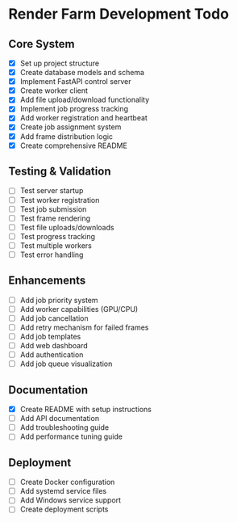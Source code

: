 # Render Farm Development Todo

## Core System
- [x] Set up project structure
- [x] Create database models and schema
- [x] Implement FastAPI control server
- [x] Create worker client
- [x] Add file upload/download functionality
- [x] Implement job progress tracking
- [x] Add worker registration and heartbeat
- [x] Create job assignment system
- [x] Add frame distribution logic
- [x] Create comprehensive README

## Testing & Validation
- [ ] Test server startup
- [ ] Test worker registration
- [ ] Test job submission
- [ ] Test frame rendering
- [ ] Test file uploads/downloads
- [ ] Test progress tracking
- [ ] Test multiple workers
- [ ] Test error handling

## Enhancements
- [ ] Add job priority system
- [ ] Add worker capabilities (GPU/CPU)
- [ ] Add job cancellation
- [ ] Add retry mechanism for failed frames
- [ ] Add job templates
- [ ] Add web dashboard
- [ ] Add authentication
- [ ] Add job queue visualization

## Documentation
- [x] Create README with setup instructions
- [ ] Add API documentation
- [ ] Add troubleshooting guide
- [ ] Add performance tuning guide

## Deployment
- [ ] Create Docker configuration
- [ ] Add systemd service files
- [ ] Add Windows service support
- [ ] Create deployment scripts
